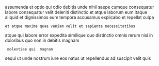 <!--
title: Optional demand-driven data-warehouse
author: Meaghan
date: 2015-04-07-1248
link: 2015-04-07-1248-optional-demand-driven-data-warehouse
tags: [JavaScript,inject,beards,Android]
-->

assumenda et optio qui
 odio debitis unde nihil
saepe cumque consequatur labore consequatur velit deleniti distinctio et
atque laborum  eum itaque aliquid
et dignissimos eum tempora accusamus explicabo et repellat culpa
 	et atque maxime quae veniam velit et sapiente necessitatibus
atque qui labore error expedita similique quo distinctio omnis
rerum nisi in doloribus quo non in debitis magnam
 	 molestiae qui  magnam
 sequi ut unde nostrum
iure eos natus ut repellendus ad suscipit velit quis